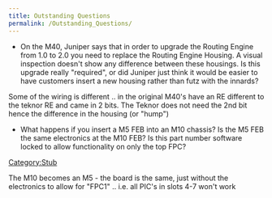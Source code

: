 ```yaml
---
title: Outstanding Questions
permalink: /Outstanding_Questions/
---
```


-   On the M40, Juniper says that in order to upgrade the Routing Engine from 1.0 to 2.0 you need to replace the Routing Engine Housing. A visual inspection doesn't show any difference between these housings. Is this upgrade really "required", or did Juniper just think it would be easier to have customers insert a new housing rather than futz with the innards?

Some of the wiring is different .. in the original M40's have an RE different to the teknor RE and came in 2 bits. The Teknor does not need the 2nd bit hence the difference in the housing (or "hump")

-   What happens if you insert a M5 FEB into an M10 chassis? Is the M5 FEB the same electronics at the M10 FEB? Is this part number software locked to allow functionality on only the top FPC?

[Category:Stub](/Category:Stub "wikilink")

The M10 becomes an M5 - the board is the same, just without the electronics to allow for "FPC1" .. i.e. all PIC's in slots 4-7 won't work